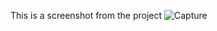 This is a screenshot from the project
![Capture](https://user-images.githubusercontent.com/75880393/128607856-e7030bab-c2ed-4ed5-b040-a3fa2274f674.PNG)
